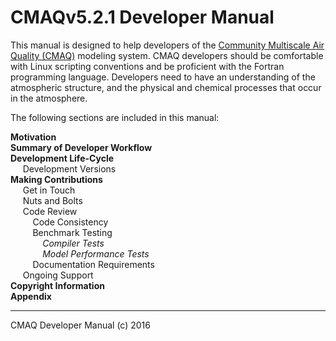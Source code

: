 CMAQv5.2.1 Developer Manual
==

This manual is designed to help developers of the [Community Multiscale Air Quality (CMAQ)](http://www.epa.gov/cmaq) modeling system. 
CMAQ developers should be comfortable with Linux scripting conventions and be proficient with the Fortran programming language. 
Developers need to have an understanding of the atmospheric structure, and the physical and chemical processes that occur in the atmosphere.

The following sections are included in this manual:  

**Motivation**  
**Summary of Developer Workflow**  
**Development Life-Cycle**  
&nbsp;&nbsp;&nbsp;&nbsp; Development Versions  
**Making Contributions**  
&nbsp;&nbsp;&nbsp;&nbsp; Get in Touch   
&nbsp;&nbsp;&nbsp;&nbsp; Nuts and Bolts  
&nbsp;&nbsp;&nbsp;&nbsp; Code Review  
&nbsp;&nbsp;&nbsp;&nbsp;&nbsp;&nbsp;&nbsp;&nbsp; Code Consistency  
&nbsp;&nbsp;&nbsp;&nbsp;&nbsp;&nbsp;&nbsp;&nbsp; Benchmark Testing  
&nbsp;&nbsp;&nbsp;&nbsp;&nbsp;&nbsp;&nbsp;&nbsp;&nbsp;&nbsp;&nbsp;&nbsp; *Compiler Tests*  
&nbsp;&nbsp;&nbsp;&nbsp;&nbsp;&nbsp;&nbsp;&nbsp;&nbsp;&nbsp;&nbsp;&nbsp; *Model Performance Tests*  
&nbsp;&nbsp;&nbsp;&nbsp;&nbsp;&nbsp;&nbsp;&nbsp; Documentation Requirements  
&nbsp;&nbsp;&nbsp;&nbsp; Ongoing Support  
**Copyright Information**  
**Appendix**  



***

CMAQ Developer Manual (c) 2016<br>
